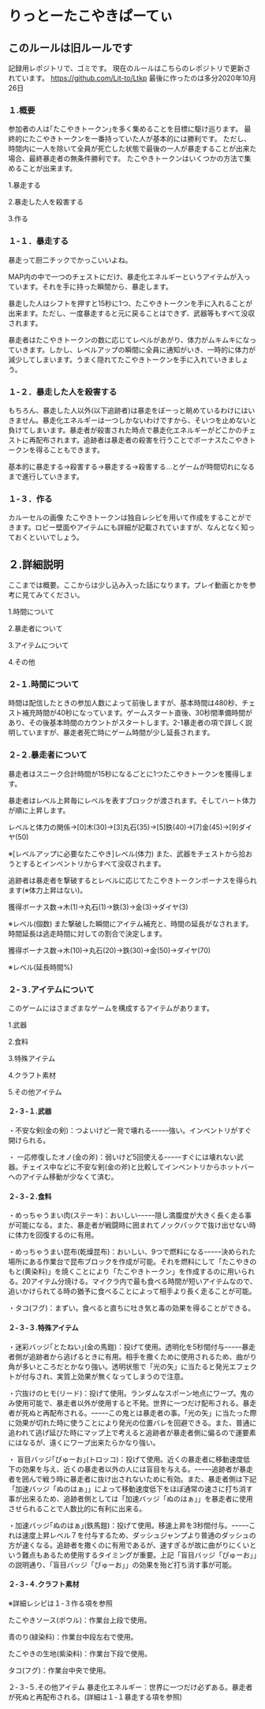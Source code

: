 # りっとーたこやきぱーてぃ
## このルールは旧ルールです
記録用レポジトリで、ゴミです。
現在のルールはこちらのレポジトリで更新されています。
https://github.com/Lit-to/Ltkp
最後に作ったのは多分2020年10月26日

### １.概要
参加者の人は｢たこやきトークン｣を多く集めることを目標に駆け巡ります。
最終的にたこやきトークンを一番持っていた人が基本的には勝利です。
ただし、時間内に一人を除いて全員が死亡した状態で最後の一人が暴走することが出来た場合、最終暴走者の無条件勝利です。
たこやきトークンはいくつかの方法で集めることが出来ます。

 1.暴走する

2.暴走した人を殺害する

3.作る

### １-１．暴走する
暴走って厨二チックでかっこいいよね。

MAP内の中で一つのチェストにだけ、暴走化エネルギーというアイテムが入っています。それを手に持った瞬間から、暴走します。

暴走した人はシフトを押すと15秒に1つ、たこやきトークンを手に入れることが出来ます。ただし、一度暴走すると元に戻ることはできず、武器等もすべて没収されます。

暴走者はたこやきトークンの数に応じてレベルがあがり、体力がムキムキになっていきます。しかし、レベルアップの瞬間に全員に通知がいき、一時的に体力が減少してしまいます。うまく隠れてたこやきトークンを手に入れていきましょう。

### １-２．暴走した人を殺害する
もちろん、暴走した人以外(以下追跡者)は暴走をぼーっと眺めているわけにはいきません。暴走化エネルギーは一つしかないわけですから、そいつを止めないと負けてしまいます。暴走者が殺害された時点で暴走化エネルギーがどこかのチェストに再配布されます。追跡者は暴走者の殺害を行うことでボーナスたこやきトークンを得ることもできます。

基本的に暴走する→殺害する→暴走する→殺害する...とゲームが時間切れになるまで進行していきます。

### １-３．作る
カルーセルの画像
たこやきトークンは独自レシピを用いて作成をすることができます。ロビー壁面やアイテムにも詳細が記載されていますが、なんとなく知っておくといいでしょう。



## ２.詳細説明
ここまでは概要。ここからは少し込み入った話になります。プレイ動画とかを参考に見てみてください。

1.時間について

2.暴走者について

3.アイテムについて

4.その他

### ２-１.時間について
時間は配信したときの参加人数によって前後しますが、基本時間は480秒、チェスト補充時間が40秒になっています。ゲームスタート直後、30秒間準備時間があり、その後基本時間のカウントがスタートします。2-1暴走者の項で詳しく説明していますが、暴走者死亡時にゲーム時間が少し延長されます。

### ２-２.暴走者について
暴走者はスニーク合計時間が15秒になるごとに1つたこやきトークンを獲得します。

暴走者はレベル上昇毎にレベルを表すブロックが渡されます。そしてハート体力が順に上昇します。

レベルと体力の関係→[0]木(30)→[3]丸石(35)→[5]鉄(40)→[7]金(45)→[9]ダイヤ(50)

※[レベルアップに必要なたこやき]レベル(体力)
また、武器をチェストから拾おうとするとインベントリからすべて没収されます。

追跡者は暴走者を撃破するとレベルに応じてたこやきトークンボーナスを得られます(※体力上昇はない)。

獲得ボーナス数→木(1)→丸石(1)→鉄(3)→金(3)→ダイヤ(3)

※レベル(個数)
また撃破した瞬間にアイテム補充と、時間の延長がなされます。時間延長は逃走時間に対しての割合で決定します。

獲得ボーナス数→木(10)→丸石(20)→鉄(30)→金(50)→ダイヤ(70)

※レベル(延長時間%)
### ２-３.アイテムについて
このゲームにはさまざまなゲームを構成するアイテムがあります。

1.武器

2.食料

3.特殊アイテム

4.クラフト素材

5.その他アイテム

#### ２-３-１.武器
・不安な剣(金の剣)：つよいけど一発で壊れるｰｰｰｰｰ強い。インベントリがすぐ開けられる。

・  一応修復したオノ(金の斧)：弱いけど5回使えるｰｰｰｰｰすぐには壊れない武器。チェイス中などに不安な剣(金の斧)と比較してインベントリからホットバーへのアイテム移動が少なくて済む。

#### ２-３-２.食料
・めっちゃうまい肉(ステーキ)：おいしいｰｰｰｰｰ隠し満腹度が大きく長く走る事が可能になる。また、暴走者が戦闘時に囲まれてノックバックで抜け出せない時に体力を回復するのに有用。

・めっちゃうまい昆布(乾燥昆布)：おいしい、9つで燃料になるｰｰｰｰｰ決められた場所にある作業台で昆布ブロックを作成が可能。それを燃料にして「たこやきのもと(黄染料)」を焼くことにより「たこやきトークン」を作成するのに用いられる。20アイテム分焼ける。マイクラ内で最も食べる時間が短いアイテムなので、追いかけられてる時の猶予に食べることによって相手より長く走ることが可能。

・タコ(フグ)：まずい。食べると直ちに吐き気と毒の効果を得ることができる。

#### ２-３-３.特殊アイテム
・迷彩バッジ｢とたねい｣(金の馬鎧)：投げて使用。透明化を5秒間付与ｰｰｰｰｰ暴走者側が追跡者から逃げるときに有用。相手を撒くために使用されるため、曲がり角が多いところだとかなり強い。透明状態で「光の矢」に当たると発光エフェクトが付与され、実質上効果が無くなってしまうので注意。

・穴抜けのヒモ(リード)：投げて使用。ランダムなスポーン地点にワープ。鬼のみ使用可能で、暴走者以外が使用すると不発。世界に一つだけ配布される。暴走者が死ぬと再配布される。ｰｰｰｰｰこの鬼とは暴走者の事。「光の矢」に当たった際に効果が切れた時に使うことにより発光の位置バレを回避できる。また、普通に追われて逃げ延びた時にマップ上で考えると追跡者が暴走者側に偏るので運要素にはなるが、遠くにワープ出来たらかなり強い。

・ 盲目バッジ｢ぴゅーお｣(トロッコ)：投げて使用。近くの暴走者に移動速度低下の効果を与え、近くの暴走者以外の人には盲目を与える。ｰｰｰｰｰ追跡者が暴走者を囲んで戦う時に暴走者に抜け出されないために有効。また、暴走者側は下記「加速バッジ「ぬのはぁ」」によって移動速度低下をほぼ通常の速さに打ち消す事が出来るため、追跡者側としては「加速バッジ「ぬのはぁ」」を暴走者に使用させられることで人数比的に有利に出来る。

・加速バッジ｢ぬのはぁ｣(鉄馬鎧)：投げて使用。移速上昇を3秒間付与。ｰｰｰｰｰこれは速度上昇レベル７を付与するため、ダッシュジャンプより普通のダッシュの方が速くなる。追跡者を撒くのに有用であるが、速すぎるが故に曲がりにくいという難点もあるため使用するタイミングが重要。上記「盲目バッジ「ぴゅーお」」の説明通り、「盲目バッジ「ぴゅーお」」の効果を殆ど打ち消す事が可能。

#### ２-３-４.クラフト素材
※詳細レシピは１-３作る項を参照

たこやきソース(ボウル)：作業台上段で使用。

青のり(緑染料)：作業台中段左右で使用。

たこやきの生地(紫染料)：作業台下段で使用。

タコ(フグ)：作業台中央で使用。

２-３-５.その他アイテム
暴走化エネルギー：世界に一つだけ必ずある。暴走者が死ぬと再配布される。(詳細は１-１暴走する項を参照)